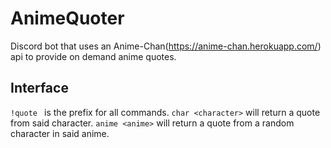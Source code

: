 # AnimeQuoter
Discord bot that uses an Anime-Chan(https://anime-chan.herokuapp.com/) api to provide on demand anime quotes.

## Interface
`!quote ` is the prefix for all commands.
`char <character>` will return a quote from said character.
`anime <anime>` will return a quote from a random character in said anime.
